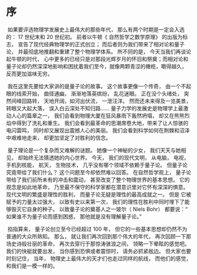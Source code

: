 # 序 

​		如果要评选物理学发展史上最伟大的那些年代， 那么有两个时期是一定会入选的： 17 世纪末和 20 世纪初。 前者以牛顿《 自然哲学之数学原理》 的出版为标志， 宣告了现代经典物理学的正式创立； 而后者则为我们带来了相对论和量子论， 并最彻底地推翻和重建了整个物理学体系。 所不同的是， 今天当我们再谈论起牛顿的时代， 心中更多的已经只是对那段光辉岁月的怀旧和祭奠；而相对论和量子论却仍然深深地影响和困扰着我们至今，就像两颗青涩的橄榄，嚼得越久， 反而更加滋味无穷。

​		我在这里先要给大家讲的是量子论的故事。 这个故事更像一个传奇， 由一个不起眼的线索开始， 曲径通幽， 渐渐地落英缤纷， 乱花迷眼。 正在没个头绪处， 突然间峰回路转， 天地开阔，如河出伏流， 一泄汪洋。 然而还未来得及一览美景， 转眼又大起大落， 误入白云深处不知归路…… 量子力学的发展史是物理学上最激动人心的篇章之一， 我们会看到物理大厦在狂风暴雨下轰然坍塌， 却又在熊熊烈焰中得到了洗礼和重生。 我们会看到最革命的思潮席卷大地，带来了让人惊骇的电闪雷鸣， 同时却又展现出震撼人心的美丽。 我们会看到科学如何在荆棘和沼泽中艰难地走来， 却更加坚定了对胜利的信念。

​		量子理论是一个复杂而又难解的谜题。 她像一个神秘的少女， 我们天天与她相见， 却始终无法猜透她的内心世界。 今天， 我们的现代文明， 从电脑， 电视， 手机到核能， 航天， 生物技术， 几乎没有哪个领域不依赖于量子论。 但量子论究竟带给了我们什么？ 这个问题至今却依然难以回答。 在自然哲学观上， 量子论带给了我们前所未有的冲击和震动， 甚至改变了整个物理世界的基本思想。 它的观念是如此地革命， 乃至最不保守的科学家都在潜意识里对它怀有深深的惧意。 现代文明的繁盛是理性的胜利， 而量子论无疑是理性的最高成就之一。 但是
它被赋予的力量太过强大， 以致有史以来第一次， 我们的理性在胜利中同时埋下了能够毁灭它自身的种子。 以致量子论的奠基人之一玻尔（ Niels Bohr） 都要说：“ 如果谁不为量子论而感到困惑， 那他就是没有理解量子论。”

​		掐指算来， 量子论创立至今已经超过 100 年， 但它的一些基本思想却仍然不为普通的大众所熟知。 那么， 就让我们再次回到那个伟大的年代， 再次回顾一下那场史诗般壮丽的革命， 再次去穿行于那惊涛骇浪之间， 领略一下晕眩的感觉吧。 我们的快艇就要出发， 当你感到恐惧或者震惊时， 请务必抓紧舷边。 但大家也要时刻记住， 当年， 物理史上最伟大的天才们也走过同样的航线， 而他们的感觉， 和我们是一模一样的。 